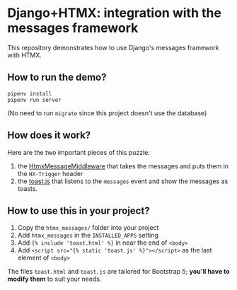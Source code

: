 Django+HTMX: integration with the messages framework
===

This repository demonstrates how to use Django's messages framework with HTMX.

## How to run the demo?

```
pipenv install
pipenv run server
```

(No need to run `migrate` since this project doesn't use the database)

## How does it work?

Here are the two important pieces of this puzzle:

1. the [HtmxMessageMiddleware](/htmx_messages/middleware.py) that takes the messages and puts them in the `HX-Trigger` header
2. the [toast.js](/htmx_messages/static/toasts.js) that listens to the `messages` event and show the messages as toasts.

## How to use this in your project?

1. Copy the `htmx_messages/` folder into your project
2. Add `htmx_messages` in the `INSTALLED_APPS` setting
3. Add `{% include 'toast.html' %}` in near the end of `<body>`
4. Add `<script src="{% static 'toast.js' %}"></script>` as the last element of `<body>`

The files `toast.html` and `toast.js` are tailored for Bootstrap 5; **you'll have to modify them** to suit your needs.